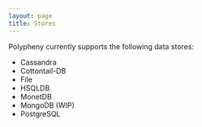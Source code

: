 ```yaml
---
layout: page
title: Stores
---
```


Polypheny currently supports the following data stores:

* Cassandra
* Cottontail-DB
* File
* HSQLDB
* MonetDB
* MongoDB (WIP)
* PostgreSQL
